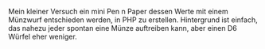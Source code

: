Mein kleiner Versuch ein mini Pen n Paper dessen Werte mit einem Münzwurf entschieden werden, in PHP zu erstellen.
Hintergrund ist einfach, das nahezu jeder spontan eine Münze auftreiben kann, aber einen D6 Würfel eher weniger.
